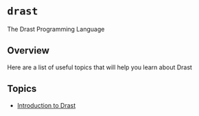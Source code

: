 # ``drast``

The Drast Programming Language

## Overview

Here are a list of useful topics that will help you learn about Drast

## Topics

<!--### <#Group#> -->

- [Introduction to Drast]()
